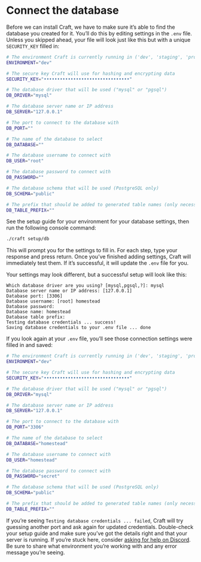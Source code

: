 # Connect the database

Before we can install Craft, we have to make sure it’s able to find the database you created for it. You’ll do this by editing settings in the `.env` file. Unless you skipped ahead, your file will look just like this but with a unique `SECURITY_KEY` filled in:

```bash
# The environment Craft is currently running in ('dev', 'staging', 'production', etc.)
ENVIRONMENT="dev"

# The secure key Craft will use for hashing and encrypting data
SECURITY_KEY="••••••••••••••••••••••••••••••••"

# The database driver that will be used ("mysql" or "pgsql")
DB_DRIVER="mysql"

# The database server name or IP address
DB_SERVER="127.0.0.1"

# The port to connect to the database with
DB_PORT=""

# The name of the database to select
DB_DATABASE=""

# The database username to connect with
DB_USER="root"

# The database password to connect with
DB_PASSWORD=""

# The database schema that will be used (PostgreSQL only)
DB_SCHEMA="public"

# The prefix that should be added to generated table names (only necessary if multiple things are sharing the same database)
DB_TABLE_PREFIX=""
```

See the setup guide for your environment for your database settings, then run the following console command:

```bash
./craft setup/db
```

This will prompt you for the settings to fill in. For each step, type your response and press return. Once you’ve finished adding settings, Craft will immediately test them. If it’s successful, it will update the `.env` file for you.

Your settings may look different, but a successful setup will look like this:

```
Which database driver are you using? [mysql,pgsql,?]: mysql
Database server name or IP address: [127.0.0.1]
Database port: [3306]
Database username: [root] homestead
Database password:
Database name: homestead
Database table prefix:
Testing database credentials ... success!
Saving database credentials to your .env file ... done
```

If you look again at your `.env` file, you’ll see those connection settings were filled in and saved:

```bash
# The environment Craft is currently running in ('dev', 'staging', 'production', etc.)
ENVIRONMENT="dev"

# The secure key Craft will use for hashing and encrypting data
SECURITY_KEY="••••••••••••••••••••••••••••••••"

# The database driver that will be used ("mysql" or "pgsql")
DB_DRIVER="mysql"

# The database server name or IP address
DB_SERVER="127.0.0.1"

# The port to connect to the database with
DB_PORT="3306"

# The name of the database to select
DB_DATABASE="homestead"

# The database username to connect with
DB_USER="homestead"

# The database password to connect with
DB_PASSWORD="secret"

# The database schema that will be used (PostgreSQL only)
DB_SCHEMA="public"

# The prefix that should be added to generated table names (only necessary if multiple things are sharing the same database)
DB_TABLE_PREFIX=""
```

If you’re seeing `Testing database credentials ... failed`, Craft will try guessing another port and ask again for updated credentials. Double-check your setup guide and make sure you’ve got the details right and that your server is running. If you’re stuck here, consider [asking for help on Discord](https://craftcms.com/discord). Be sure to share what environment you’re working with and any error message you’re seeing.
